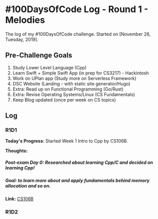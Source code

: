 # #100DaysOfCode Log - Round 1 - Melodies

The log of my #100DaysOfCode challenge. Started on [November 26, Tuesday, 2019].

## Pre-Challenge Goals

1. Study Lower Level Language (Cpp)
2. Learn Swift + Simple Swift App (in prep for CS3217) - Hackintosh 
3. Work on UPlan app (Study more on Serverless Framework)
4. DSC Website (Landing - with static site generator/Hugo)
5. Extra: Read up on Functional Programming (Go/Rust)
6. Extra: Revise Operating Systems/Linux (CS Fundamentals)
7. Keep Blog updated (once per week on CS topics)

## Log

### R1D1
**Today's Progress**: Started Week 1 Intro to Cpp by CS106B. 

**Thoughts:** 

##### Post-exam Day 0: Researched about learning Cpp/C and decided on learning Cpp! 

##### Goal: to learn more about and apply  fundamentals behind memory allocation and so on. 

**Link:** [CS106B](https://see.stanford.edu/Course/CS106B)


### R1D2

